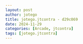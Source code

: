 ```yaml
---
layout: post
author: jotego
title: jotego.jtcontra - d29c069
date: 2024-11-29
categories: [Arcade, jtcontra]
tags: [jotego.jtcontra]
---
```


